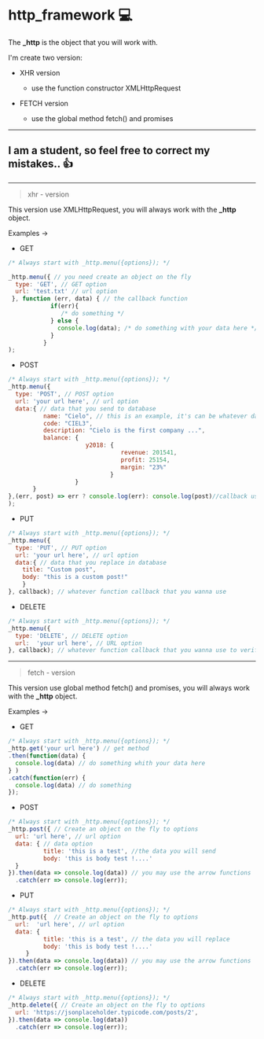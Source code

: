 # http_framework :computer:

The  **_http**  is the object that you will work with.

I'm create two version: 
* XHR version
  * use the function constructor XMLHttpRequest 

* FETCH version
  * use the global method fetch() and promises
___
## I am a student, so feel free to correct my mistakes.. :thumbsup:
___

> xhr - version

This version use  XMLHttpRequest, you will always work with the **_http** object.

Examples ->
* GET
```javascript
/* Always start with _http.menu({options}); */

_http.menu({ // you need create an object on the fly
  type: 'GET', // GET option
  url: 'test.txt' // url option
 }, function (err, data) { // the callback function
            if(err){
               /* do something */
            } else {
              console.log(data); /* do something with your data here */
            }
          }               
);

```
* POST
```javascript
/* Always start with _http.menu({options}); */
_http.menu({
  type: 'POST', // POST option
  url: 'your url here', // url option
  data:{ // data that you send to database
          name: "Cielo", // this is an example, it's can be whatever data you want (variables, objects, etc)
          code: "CIEL3",
          description: "Cielo is the first company ...",
          balance: {
                      y2018: {
                                revenue: 201541,
                                profit: 25154,
                                margin: "23%"
                             }
                   }
       }  
},(err, post) => err ? console.log(err): console.log(post)//callback using the arrow function and ternary operator
);
```

* PUT
```javascript
/* Always start with _http.menu({options}); */
_http.menu({
  type: 'PUT', // PUT option
  url: 'your url here', // url option
  data:{ // data that you replace in database
    title: "Custom post",
    body: "this is a custom post!"
    }
}, callback); // whatever function callback that you wanna use

```
* DELETE
```javascript
/* Always start with _http.menu({options}); */
_http.menu({
  type: 'DELETE', // DELETE option
  url:  'your url here', // URL option
}, callback); // whatever function callback that you wanna use to verify if the post was deleted

```
___
> fetch - version

This version use global method fetch() and promises, you will always work with the **_http** object.

Examples ->

* GET
```javascript
/* Always start with _http.menu({options}); */
_http.get('your url here') // get method
.then(function(data) {
  console.log(data) // do something whith your data here
} )
.catch(function(err) {
  console.log(data) // do something 
});
```

* POST
```javascript
/* Always start with _http.menu({options}); */
_http.post({ // Create an object on the fly to options
  url: 'url here', // url option
  data: { // data option
          title: 'this is a test', //the data you will send
          body: 'this is body test !....'
  }
}).then(data => console.log(data)) // you may use the arrow functions
  .catch(err => console.log(err));
```

* PUT
```javascript
/* Always start with _http.menu({options}); */
_http.put({  // Create an object on the fly to options
  url:  'url here', // url option
  data: {
          title: 'this is a test', // the data you will replace
          body: 'this is body test !....'
     }
}).then(data => console.log(data)) // you may use the arrow functions
  .catch(err => console.log(err));

```


* DELETE
```javascript
/* Always start with _http.menu({options}); */
_http.delete({ // Create an object on the fly to options
  url: 'https://jsonplaceholder.typicode.com/posts/2',
}).then(data => console.log(data)) 
  .catch(err => console.log(err));

```





